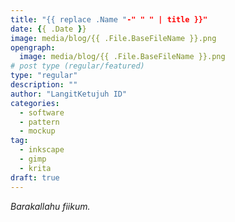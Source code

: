 ```yaml
---
title: "{{ replace .Name "-" " " | title }}"
date: {{ .Date }}
image: media/blog/{{ .File.BaseFileName }}.png
opengraph:
  image: media/blog/{{ .File.BaseFileName }}.png
# post type (regular/featured)
type: "regular"
description: ""
author: "LangitKetujuh ID"
categories:
  - software
  - pattern
  - mockup
tag:
  - inkscape
  - gimp
  - krita
draft: true
---
```


_Barakallahu fiikum._
